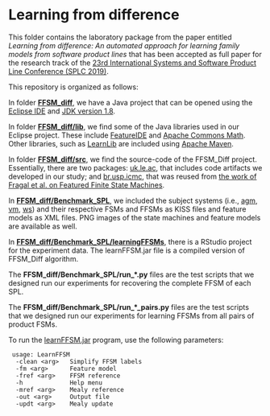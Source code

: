 

# Learning from difference

This folder contains the laboratory package from the paper entitled *Learning from difference: An automated approach for learning family models from software product lines* that has been accepted as full paper for the research track of the [23rd International Systems and Software Product Line Conference (SPLC 2019)](https://splc2019.net).

This repository is organized as follows:

In folder **[FFSM_diff](https://github.com/damascenodiego/learningFFSM/tree/master/FFSM_diff)**, we have a Java project that can be opened using the [Eclipse IDE](https://www.eclipse.org/ide) and [JDK version 1.8](https://www.oracle.com/technetwork/java/javase/downloads/jdk8-downloads-2133151.html).

In folder **[FFSM_diff/lib](https://github.com/damascenodiego/learningFFSM/tree/master/FFSM_diff/lib)**, we find some of the Java libraries used in our Eclipse project. These include [FeatureIDE](https://featureide.github.io) and [Apache Commons Math](http://commons.apache.org/proper/commons-math/). Other libraries, such as [LearnLib](https://learnlib.de) are included using [Apache Maven](https://maven.apache.org/).

In folder **[FFSM_diff/src](https://github.com/damascenodiego/learningFFSM/tree/master/FFSM_diff/src/)**, we find the source-code of the FFSM_Diff project. Essentially, there are two packages: [uk.le.ac](https://github.com/damascenodiego/learningFFSM/tree/master/FFSM_diff/src/main/java/uk/le/ac), that includes code artifacts we developed in our study; and [br.usp.icmc](https://github.com/damascenodiego/learningFFSM/tree/master/FFSM_diff/src/main/java/br/usp/icmc), that was reused from [the work of Fragal et al. on Featured Finite State Machines](http://doi.org/10.1007/978-3-319-57666-4_13).

In **[FFSM_diff/Benchmark_SPL](https://github.com/damascenodiego/learningFFSM/tree/master/FFSM_diff/Benchmark_SPL)**, we included the subject systems (i.e., [agm](https://github.com/damascenodiego/learningFFSM/tree/master/FFSM_diff/Benchmark_SPL/agm), [vm](https://github.com/damascenodiego/learningFFSM/tree/master/FFSM_diff/Benchmark_SPL/vm), [ws](https://github.com/damascenodiego/learningFFSM/tree/master/FFSM_diff/Benchmark_SPL/ws))  and their respective FSMs and FFSMs as KISS files and feature models as XML files. PNG images of the state machines and feature models are available as well.

In **[FFSM_diff/Benchmark_SPL/learningFFSMs](https://github.com/damascenodiego/learningFFSM/tree/master/FFSM_diff/Benchmark_SPL/learningFFSMs)**, there is a RStudio project for the experiment data. The learnFFSM.jar file is a compiled version of FFSM_Diff algorithm. 

The **FFSM_diff/Benchmark_SPL/run_*.py** files are the test scripts that we designed run our experiments for recovering the complete FFSM of each SPL.


The **FFSM_diff/Benchmark_SPL/run_*_pairs.py** files are the test scripts that we designed run our experiments for learning FFSMs from all pairs of product FSMs.

To run the [learnFFSM.jar](https://github.com/damascenodiego/learningFFSM/blob/master/FFSM_diff/Benchmark_SPL/learnFFSM.jar) program, use the following parameters:

     usage: LearnFFSM
      -clean <arg>   Simplify FFSM labels
      -fm <arg>      Feature model
      -fref <arg>    FFSM reference
      -h             Help menu
      -mref <arg>    Mealy reference
      -out <arg>     Output file
      -updt <arg>    Mealy update
